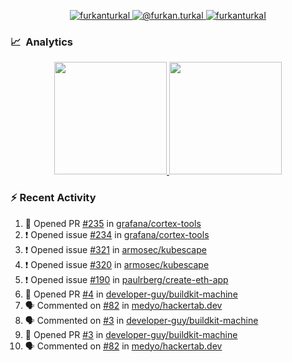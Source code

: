 <p align="center">
  <a href="https://linkedin.com/in/furkanturkal" target="blank">
    <img src="https://img.shields.io/badge/linkedin-%230077B5.svg?&style=for-the-badge&logo=linkedin&logoColor=white" alt="furkanturkal" />
  </a>
  <a href="https://medium.com/@furkan.turkal" target="blank">
    <img src="https://img.shields.io/badge/medium-%2312100E.svg?&style=for-the-badge&logo=medium&logoColor=white" alt="@furkan.turkal" />
  </a>
  <a href="https://twitter.com/furkanturkaI" target="blank">
    <img src="https://img.shields.io/badge/Twitter-1DA1F2?style=for-the-badge&logo=twitter&logoColor=white" alt="furkanturkaI" />
  </a>
</p>

### 📈 &nbsp;Analytics

<p align="center">
  <a href="https://coderstats.net/github/#Dentrax">
    <img height="180em" src="https://github-readme-stats-eight-theta.vercel.app/api?username=Dentrax&show_icons=true&theme=algolia&include_all_commits=true&count_private=true&line_height=26"/>
    <img height="180em" src="https://github-readme-stats-eight-theta.vercel.app/api/top-langs/?username=Dentrax&layout=compact&langs_count=8&theme=algolia&line_height=26"/>
  </a>
</p>

### :zap: Recent Activity

<!--START_SECTION:activity-->
1. 💪 Opened PR [#235](https://github.com/grafana/cortex-tools/pull/235) in [grafana/cortex-tools](https://github.com/grafana/cortex-tools)
2. ❗️ Opened issue [#234](https://github.com/grafana/cortex-tools/issues/234) in [grafana/cortex-tools](https://github.com/grafana/cortex-tools)
3. ❗️ Opened issue [#321](https://github.com/armosec/kubescape/issues/321) in [armosec/kubescape](https://github.com/armosec/kubescape)
4. ❗️ Opened issue [#320](https://github.com/armosec/kubescape/issues/320) in [armosec/kubescape](https://github.com/armosec/kubescape)
5. ❗️ Opened issue [#190](https://github.com/paulrberg/create-eth-app/issues/190) in [paulrberg/create-eth-app](https://github.com/paulrberg/create-eth-app)
6. 💪 Opened PR [#4](https://github.com/developer-guy/buildkit-machine/pull/4) in [developer-guy/buildkit-machine](https://github.com/developer-guy/buildkit-machine)
7. 🗣 Commented on [#82](https://github.com/medyo/hackertab.dev/issues/82) in [medyo/hackertab.dev](https://github.com/medyo/hackertab.dev)
8. 🗣 Commented on [#3](https://github.com/developer-guy/buildkit-machine/issues/3) in [developer-guy/buildkit-machine](https://github.com/developer-guy/buildkit-machine)
9. 💪 Opened PR [#3](https://github.com/developer-guy/buildkit-machine/pull/3) in [developer-guy/buildkit-machine](https://github.com/developer-guy/buildkit-machine)
10. 🗣 Commented on [#82](https://github.com/medyo/hackertab.dev/issues/82) in [medyo/hackertab.dev](https://github.com/medyo/hackertab.dev)
<!--END_SECTION:activity-->
